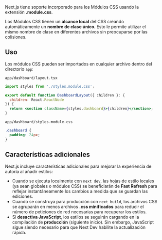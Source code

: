 Next.js tiene soporte incorporado para los Módulos CSS usando la extensión **.module.css**.

Los Módulos CSS tienen un **alcance local** del CSS creando automáticamente un **nombre de clase único**. Esto le permite utilizar el mismo nombre de clase en diferentes archivos sin preocuparse por las colisiones.

## Uso

Los módulos CSS pueden ser importados en cualquier archivo dentro del directorio ``app``:

``app/dashboard/layout.tsx``

```jsx
import styles from './styles.module.css';

export default function DashboardLayout({ children }: {
  children: React.ReactNode
}) {
  return <section className={styles.dashboard}>{children}</section>;
}
```

``app/dashboard/styles.module.css``

```css
.dashboard {
  padding: 24px;
}
```

## Características adicionales

Next.js incluye características adicionales para mejorar la experiencia de autoría al añadir estilos:

- Cuando se ejecuta localmente con ``next dev``, las hojas de estilo locales (ya sean globales o módulos CSS) se beneficiarán de **Fast Refresh** para reflejar instantáneamente los cambios a medida que se guardan las ediciones.
- Cuando se construya para producción con ``next build``, los archivos CSS se agruparán en menos archivos **.css minificados** para reducir el número de peticiones de red necesarias para recuperar los estilos.
- Si **desactiva JavaScript**, los estilos se seguirán cargando en la compilación de **producción** (siguiente inicio). Sin embargo, JavaScript sigue siendo necesario para que Next Dev habilite la actualización rápida.